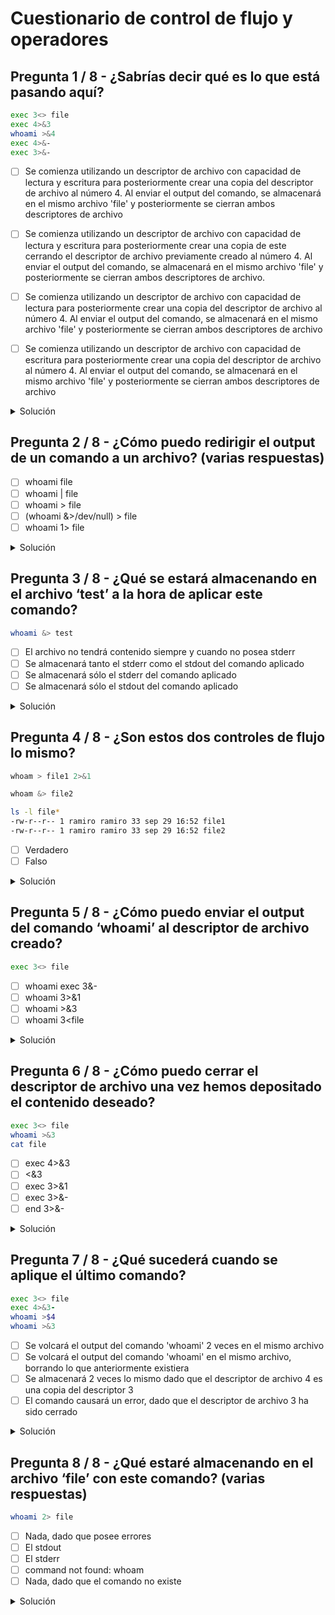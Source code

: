 # Cuestionario de control de flujo y operadores

## Pregunta 1 / 8 - ¿Sabrías decir qué es lo que está pasando aquí?

```bash
exec 3<> file
exec 4>&3
whoami >&4
exec 4>&-
exec 3>&-
```

- [ ] Se comienza utilizando un descriptor de archivo con capacidad de lectura y escritura para posteriormente crear una copia del descriptor de archivo al número 4. Al enviar el output del comando, se almacenará en el mismo archivo 'file' y posteriormente se cierran ambos descriptores de archivo

- [ ] Se comienza utilizando un descriptor de archivo con capacidad de lectura y escritura para posteriormente crear una copia de este cerrando el descriptor de archivo previamente creado al número 4. Al enviar el output del comando, se almacenará en el mismo archivo 'file' y posteriormente se cierran ambos descriptores de archivo.

- [ ] Se comienza utilizando un descriptor de archivo con capacidad de lectura para posteriormente crear una copia del descriptor de archivo al número 4. Al enviar el output del comando, se almacenará en el mismo archivo 'file' y posteriormente se cierran ambos descriptores de archivo

- [ ] Se comienza utilizando un descriptor de archivo con capacidad de escritura para posteriormente crear una copia del descriptor de archivo al número 4. Al enviar el output del comando, se almacenará en el mismo archivo 'file' y posteriormente se cierran ambos descriptores de archivo

<details>
<summary>Solución</summary>
  
- [x] Se comienza utilizando un descriptor de archivo con capacidad de lectura y escritura para posteriormente crear una copia del descriptor de archivo al número 4. Al enviar el output del comando, se almacenará en el mismo archivo 'file' y posteriormente se cierran ambos descriptores de archivo

   >La operación `exec 4>&3` crea un descriptor de archivo `4` el cual actúa como copia del descriptor de archivo `3`. En caso de haber querido cerrar el primer descriptor tras establecer la copia, podríamos haber hecho `exec 4>&3-`.
   
</details>

## Pregunta 2 / 8 - ¿Cómo puedo redirigir el output de un comando a un archivo? **(varias respuestas)**

- [ ] whoami file
- [ ] whoami | file
- [ ] whoami > file
- [ ] (whoami &>/dev/null) > file
- [ ] whoami 1> file

<details>
<summary>Solución</summary>
  
- [x] whoami > file

   >Este comando redirige el standard output (`stdout`) a un archivo.

- [ ] (whoami &>/dev/null) > file

   >Si no hubieran habido unos paréntesis, pese a no ver el output por consola, este habría sido almacenado en el archivo, pero al llevar el paréntesis lo que rediriges al archivo file es el output de ese comando ejecutado a nivel de sistema, que es un vacío, no teniendo por tanto ningún contenido el archivo `file`. Esta respuesta es incorrecta.

- [x] whoami 1> file

   > El valor 1 corresponde al descriptor de archivo por defecto para stdout, por lo tanto estaremos redirigiendo mismamente el output del comando.

</details>

## Pregunta 3 / 8 - ¿Qué se estará almacenando en el archivo ‘test’ a la hora de aplicar este comando?

```bash
whoami &> test
```

- [ ] El archivo no tendrá contenido siempre y cuando no posea stderr
- [ ] Se almacenará tanto el stderr como el stdout del comando aplicado
- [ ] Se almacenará sólo el stderr del comando aplicado
- [ ] Se almacenará sólo el stdout del comando aplicado

<details>
<summary>Solución</summary>
  
- [x] Se almacenará tanto el stderr como el stdout del comando aplicado

   >El control de flujo `&>` sirve para redirigir tanto el stderr como el `stdout` a un archivo. Otra forma de representar este mismo control de flujo sería con `> test 2>&1`

</details>

## Pregunta 4 / 8 - ¿Son estos dos controles de flujo lo mismo?

```bash
whoam > file1 2>&1

whoam &> file2

ls -l file*
-rw-r--r-- 1 ramiro ramiro 33 sep 29 16:52 file1
-rw-r--r-- 1 ramiro ramiro 33 sep 29 16:52 file2
```

- [ ] Verdadero
- [ ] Falso

<details>
<summary>Solución</summary>
  
- [x] Verdadero

   >Recuerda que el uso del operador `&>` sirve para indicar que tanto el `stderr` como el stdout va a ser redirigido a un archivo, igual que la instrucción que está previamente definida.

</details>

## Pregunta 5 / 8 - ¿Cómo puedo enviar el output del comando ‘whoami’ al descriptor de archivo creado?

```bash
exec 3<> file
```

- [ ] whoami exec 3&-
- [ ] whoami 3>&1
- [ ] whoami >&3
- [ ] whoami 3<file

<details>
<summary>Solución</summary>
  
- [x] whoami >&3

   >A través de este comando, depositaremos el contenido del comando en el descriptor de archivo previamente creado

</details>

## Pregunta 6 / 8 - ¿Cómo puedo cerrar el descriptor de archivo una vez hemos depositado el contenido deseado?

```bash
exec 3<> file
whoami >&3
cat file
```

- [ ] exec 4>&3
- [ ] <&3
- [ ] exec 3>&1
- [ ] exec 3>&-
- [ ] end 3>&-

<details>
<summary>Solución</summary>
  
- [x] exec 3>&-

   >De esta forma, estaremos cerrando el descriptor de archivo creado. Si en este punto, probáramos a enviar un output a este descriptor de archivo, nos saldría un error de tipo `3: bad file descriptor`.

</details>

## Pregunta 7 / 8 - ¿Qué sucederá cuando se aplique el último comando?

```bash
exec 3<> file
exec 4>&3-
whoami >$4
whoami >&3
```

- [ ] Se volcará el output del comando 'whoami' 2 veces en el mismo archivo
- [ ] Se volcará el output del comando 'whoami' en el mismo archivo, borrando lo que anteriormente existiera
- [ ] Se almacenará 2 veces lo mismo dado que el descriptor de archivo 4 es una copia del descriptor 3
- [ ] El comando causará un error, dado que el descriptor de archivo 3 ha sido cerrado

<details>
<summary>Solución</summary>
  
- [x] El comando causará un error, dado que el descriptor de archivo 3 ha sido cerrado

   >El comando `exec 4>&3` lo que hace es crear un descriptor de archivo `4` que actúa como copia del descriptor `3` pero cerrando este una vez la copia es creada. Lo normal es ver un error de tipo `3: Bad file descriptor`, dado que el descriptor ya no existe.

</details>

## Pregunta 8 / 8 - ¿Qué estaré almacenando en el archivo ‘file’ con este comando? **(varias respuestas)**

```bash
whoami 2> file
```

- [ ] Nada, dado que posee errores
- [ ] El stdout
- [ ] El stderr
- [ ] command not found: whoam
- [ ] Nada, dado que el comando no existe

<details>
<summary>Solución</summary>
  
- [x] El stderr

   >El valor 2 redirige los errores standard (stderr) a un archivo.

- [x] command not found: whoam

   >Este probablemente sería el mensaje de error que almacenaríamos en este archivo, siempre y cuando el comando 'whoam' no exista.

</details>
